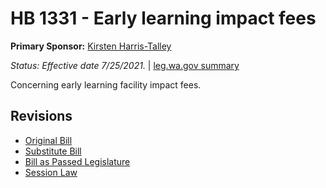 # HB 1331 - Early learning impact fees
**Primary Sponsor:** [Kirsten Harris-Talley](/person/leg/kirsten.harris-talley.md)

*Status: Effective date 7/25/2021.* | [leg.wa.gov summary](https://app.leg.wa.gov/billsummary?BillNumber=1331&Year=2021)

Concerning early learning facility impact fees.

## Revisions
* [Original Bill](1/)
* [Substitute Bill](S/)
* [Bill as Passed Legislature](S.PL/)
* [Session Law](S.SL/)